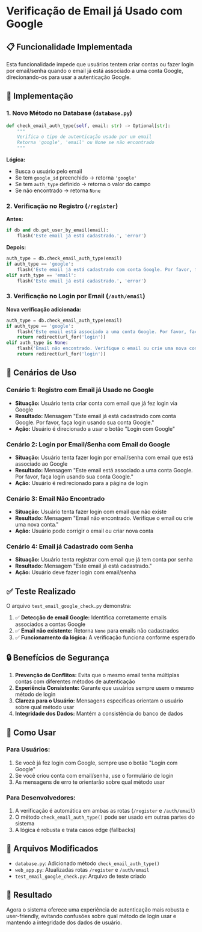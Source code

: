 # Verificação de Email já Usado com Google

## 📋 Funcionalidade Implementada

Esta funcionalidade impede que usuários tentem criar contas ou fazer login por email/senha quando o email já está associado a uma conta Google, direcionando-os para usar a autenticação Google.

## 🔧 Implementação

### 1. Novo Método no Database (`database.py`)

```python
def check_email_auth_type(self, email: str) -> Optional[str]:
    """
    Verifica o tipo de autenticação usado por um email
    Retorna 'google', 'email' ou None se não encontrado
    """
```

**Lógica:**
- Busca o usuário pelo email
- Se tem `google_id` preenchido → retorna `'google'`
- Se tem `auth_type` definido → retorna o valor do campo
- Se não encontrado → retorna `None`

### 2. Verificação no Registro (`/register`)

**Antes:**
```python
if db and db.get_user_by_email(email):
    flash('Este email já está cadastrado.', 'error')
```

**Depois:**
```python
auth_type = db.check_email_auth_type(email)
if auth_type == 'google':
    flash('Este email já está cadastrado com conta Google. Por favor, faça login usando sua conta Google.', 'error')
elif auth_type == 'email':
    flash('Este email já está cadastrado.', 'error')
```

### 3. Verificação no Login por Email (`/auth/email`)

**Nova verificação adicionada:**
```python
auth_type = db.check_email_auth_type(email)
if auth_type == 'google':
    flash('Este email está associado a uma conta Google. Por favor, faça login usando sua conta Google.', 'error')
    return redirect(url_for('login'))
elif auth_type is None:
    flash('Email não encontrado. Verifique o email ou crie uma nova conta.', 'error')
    return redirect(url_for('login'))
```

## 🎯 Cenários de Uso

### Cenário 1: Registro com Email já Usado no Google
- **Situação:** Usuário tenta criar conta com email que já fez login via Google
- **Resultado:** Mensagem "Este email já está cadastrado com conta Google. Por favor, faça login usando sua conta Google."
- **Ação:** Usuário é direcionado a usar o botão "Login com Google"

### Cenário 2: Login por Email/Senha com Email do Google
- **Situação:** Usuário tenta fazer login por email/senha com email que está associado ao Google
- **Resultado:** Mensagem "Este email está associado a uma conta Google. Por favor, faça login usando sua conta Google."
- **Ação:** Usuário é redirecionado para a página de login

### Cenário 3: Email Não Encontrado
- **Situação:** Usuário tenta fazer login com email que não existe
- **Resultado:** Mensagem "Email não encontrado. Verifique o email ou crie uma nova conta."
- **Ação:** Usuário pode corrigir o email ou criar nova conta

### Cenário 4: Email já Cadastrado com Senha
- **Situação:** Usuário tenta registrar com email que já tem conta por senha
- **Resultado:** Mensagem "Este email já está cadastrado."
- **Ação:** Usuário deve fazer login com email/senha

## ✅ Teste Realizado

O arquivo `test_email_google_check.py` demonstra:

1. ✅ **Detecção de email Google:** Identifica corretamente emails associados a contas Google
2. ✅ **Email não existente:** Retorna `None` para emails não cadastrados
3. ✅ **Funcionamento da lógica:** A verificação funciona conforme esperado

## 🔒 Benefícios de Segurança

1. **Prevenção de Conflitos:** Evita que o mesmo email tenha múltiplas contas com diferentes métodos de autenticação
2. **Experiência Consistente:** Garante que usuários sempre usem o mesmo método de login
3. **Clareza para o Usuário:** Mensagens específicas orientam o usuário sobre qual método usar
4. **Integridade dos Dados:** Mantém a consistência do banco de dados

## 🚀 Como Usar

### Para Usuários:
1. Se você já fez login com Google, sempre use o botão "Login com Google"
2. Se você criou conta com email/senha, use o formulário de login
3. As mensagens de erro te orientarão sobre qual método usar

### Para Desenvolvedores:
1. A verificação é automática em ambas as rotas (`/register` e `/auth/email`)
2. O método `check_email_auth_type()` pode ser usado em outras partes do sistema
3. A lógica é robusta e trata casos edge (fallbacks)

## 📝 Arquivos Modificados

- `database.py`: Adicionado método `check_email_auth_type()`
- `web_app.py`: Atualizadas rotas `/register` e `/auth/email`
- `test_email_google_check.py`: Arquivo de teste criado

## 🎉 Resultado

Agora o sistema oferece uma experiência de autenticação mais robusta e user-friendly, evitando confusões sobre qual método de login usar e mantendo a integridade dos dados de usuário.